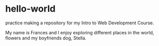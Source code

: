 # hello-world
practice making a repository for my Intro to Web Development Course.

My name is Frances and I enjoy exploring different places in the world, flowers and my boyfriends dog, Stella.
